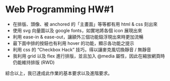 # Web Programming HW#1

- 在排版、頭像、被 anchored 的「主畫面」等等都有用 html & css 刻出來
- 使用 svg 向量圖以及 google fonts，如實地將各個 icon 展現出來
- 利用 ease-in & ease-out，讓額外三個功能鈕浮現出來時更加流暢
- 最下面中排的按鈕也有利用 hover 的功能，顯示各功能之提示
- 利用 css 的 “Checkbox Hack” 技巧，得以讓麥克風切換靜⾳ / 無靜⾳
- 我利用 grid 以及 flex 進行排版，並且加入 @media 屬性，因此在縮放網頁時仍能維持排版 (RWD)


綜合以上，我已達成此作業的基本要求以及進階要求。